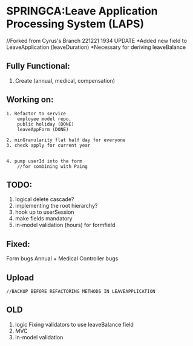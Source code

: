 # SPRINGCA:Leave Application Processing System (LAPS)

//Forked from Cyrus's Branch
221221 1934 UPDATE
*Added new field to LeaveApplication (leaveDuration)
*Necessary for deriving leaveBalance
 
## Fully Functional:
 1. Create (annual, medical, compensation)

## Working on:

	1. Refactor to service
		employee model repo,
		public holiday (DONE)
		leaveAppForm (DONE)

	2. minGranularity flat half day for everyone
	3. check apply for current year


	4. pump userId into the form
		//for combining with Paing
  
 ## TODO:
 
  1. logical delete cascade?
  2. implementing the root hierarchy?
  3. hook up to userSession
  4. make fields mandatory
  5. in-model validation (hours) for formfield

## Fixed:
  Form bugs
  Annual + Medical Controller bugs
  

## Upload

	//BACKUP BEFORE REFACTORING METHODS IN LEAVEAPPLICATION
	
## OLD
		
  1. logic
	Fixing validators to use leaveBalance field 
  2. MVC
  3. in-model validation